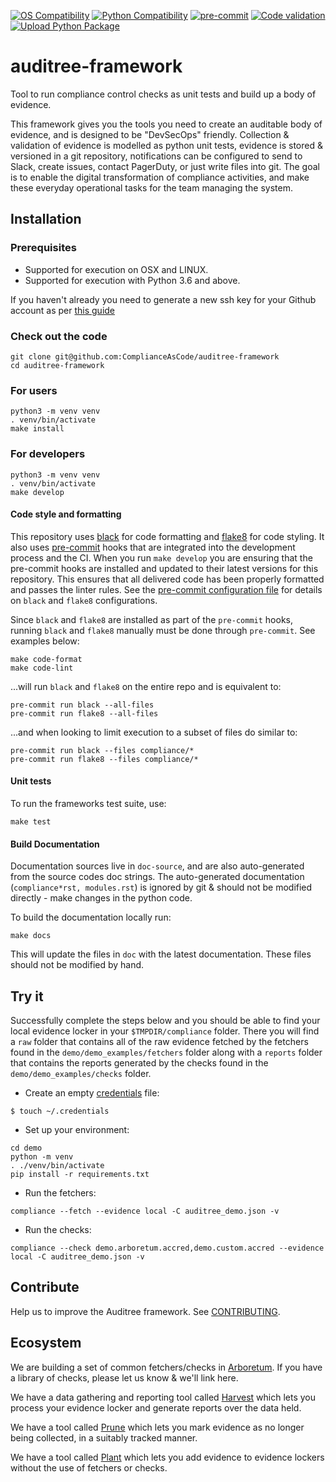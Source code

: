 [![OS Compatibility][platform-badge]](#prerequisites)
[![Python Compatibility][python-badge]][python]
[![pre-commit][pre-commit-badge]][pre-commit]
[![Code validation](https://github.com/ComplianceAsCode/auditree-framework/workflows/format%20%7C%20lint%20%7C%20security%20%7C%20test/badge.svg)][lint-test]
[![Upload Python Package](https://github.com/ComplianceAsCode/auditree-framework/workflows/PyPI%20upload/badge.svg)][pypi-upload]

# auditree-framework

Tool to run compliance control checks as unit tests and build up a body of evidence.

This framework gives you the tools you need to create an auditable body of evidence, and is designed to be "DevSecOps" friendly. Collection & validation of evidence is modelled as python unit tests, evidence is stored & versioned in a git repository, notifications can be configured to send to Slack, create issues, contact PagerDuty, or just write files into git. The goal is to enable the digital transformation of compliance activities, and make these everyday operational tasks for the team managing the system.

## Installation

### Prerequisites

- Supported for execution on OSX and LINUX.
- Supported for execution with Python 3.6 and above.

If you haven't already you need to generate a new ssh key for your Github account as per [this guide](https://help.github.com/articles/generating-a-new-ssh-key-and-adding-it-to-the-ssh-agent/)

### Check out the code

```shell
git clone git@github.com:ComplianceAsCode/auditree-framework
cd auditree-framework
```

### For users

```shell
python3 -m venv venv
. venv/bin/activate
make install
```

### For developers

```shell
python3 -m venv venv
. venv/bin/activate
make develop
```

#### Code style and formatting

This repository uses [black][black] for code formatting and [flake8][flake8] for code styling.  It also
uses [pre-commit][pre-commit] hooks that are integrated into the development process and the CI.  When
you run `make develop` you are ensuring that the pre-commit hooks are installed and updated to their
latest versions for this repository.  This ensures that all delivered code has been properly formatted
and passes the linter rules.  See the [pre-commit configuration file][pre-commit-config] for details on
`black` and `flake8` configurations.

Since `black` and `flake8` are installed as part of the `pre-commit` hooks, running `black` and `flake8`
manually must be done through `pre-commit`.  See examples below:

```shell
make code-format
make code-lint
```

...will run `black` and `flake8` on the entire repo and is equivalent to:

```shell
pre-commit run black --all-files
pre-commit run flake8 --all-files
```

...and when looking to limit execution to a subset of files do similar to:

```shell
pre-commit run black --files compliance/*
pre-commit run flake8 --files compliance/*
```

#### Unit tests

To run the frameworks test suite, use:

```shell
make test
```

#### Build Documentation

Documentation sources live in `doc-source`, and are also auto-generated from the source codes doc strings. The auto-generated documentation (`compliance*rst, modules.rst`) is ignored by git & should not be modified directly - make changes in the python code.

To build the documentation locally run:

```shell
make docs
```

This will update the files in `doc` with the latest documentation. These files should not be modified by hand.

## Try it

Successfully complete the steps below and you should be able to find your local
evidence locker in your `$TMPDIR/compliance` folder.  There you will find a `raw`
folder that contains all of the raw evidence fetched by the fetchers found in the
`demo/demo_examples/fetchers` folder along with a `reports` folder that contains
the reports generated by the checks found in the `demo/demo_examples/checks` folder.

- Create an empty [credentials][] file:

```shell
$ touch ~/.credentials
```

- Set up your environment:

```shell
cd demo
python -m venv
. ./venv/bin/activate
pip install -r requirements.txt
```

- Run the fetchers:

```shell
compliance --fetch --evidence local -C auditree_demo.json -v
```

- Run the checks:

```shell
compliance --check demo.arboretum.accred,demo.custom.accred --evidence local -C auditree_demo.json -v
```

## Contribute

Help us to improve the Auditree framework. See [CONTRIBUTING][].

## Ecosystem

We are building a set of common fetchers/checks in [Arboretum](https://github.com/ComplianceAsCode/auditree-arboretum). If you have a library of checks, please let us know & we'll link here.

We have a data gathering and reporting tool called [Harvest](https://github.com/ComplianceAsCode/auditree-harvest) which lets you process your evidence locker and generate reports over the data held.

We have a tool called [Prune](https://github.com/ComplianceAsCode/auditree-prune) which lets you mark evidence as no longer being collected, in a suitably tracked manner.

We have a tool called [Plant](https://github.com/ComplianceAsCode/auditree-plant) which lets you add evidence to evidence lockers without the use of fetchers or checks.

[CONTRIBUTING]: https://github.com/ComplianceAsCode/auditree-framework/blob/master/CONTRIBUTING.md
[credentials file]: https://github.com/ComplianceAsCode/auditree-framework/blob/master/doc/design-principles.rst#credentials
[flake8]: https://gitlab.com/pycqa/flake8
[platform-badge]: https://img.shields.io/badge/platform-osx%20|%20linux-orange.svg
[pre-commit-badge]: https://img.shields.io/badge/pre--commit-enabled-brightgreen?logo=pre-commit&logoColor=white
[pre-commit]: https://github.com/pre-commit/pre-commit
[pre-commit-config]: https://github.com/ComplianceAsCode/auditree-framework/blob/master/.pre-commit-config.yaml
[python-badge]: https://img.shields.io/badge/python-v3.6+-blue.svg
[python]: https://www.python.org/downloads/
[quick start guide]: https://github.com/ComplianceAsCode/auditree-framework/blob/master/doc-source/quick-start.rst
[black]: https://github.com/psf/black
[lint-test]: https://github.com/ComplianceAsCode/auditree-framework/actions?query=workflow%3A%22format+%7C+lint+%7C+test%22
[pypi-upload]: https://github.com/ComplianceAsCode/auditree-framework/actions?query=workflow%3A%22PyPI+upload%22
[credentials]: https://complianceascode.github.io/auditree-framework/design-principles.html#credentials
